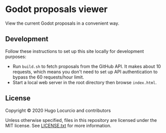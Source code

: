 # Godot proposals viewer

View the current Godot proposals in a convenient way.

## Development

Follow these instructions to set up this site locally for development purposes:

- Run `build.sh` to fetch proposals from the GitHub API. It makes about 10
  requests, which means you don't need to set up API authentication to bypass
  the 60 requests/hour limit.
- Start a local web server in the root directory then browse `index.html`.

## License

Copyright © 2020 Hugo Locurcio and contributors

Unless otherwise specified, files in this repository are licensed under the
MIT license. See [LICENSE.txt](LICENSE.txt) for more information.
